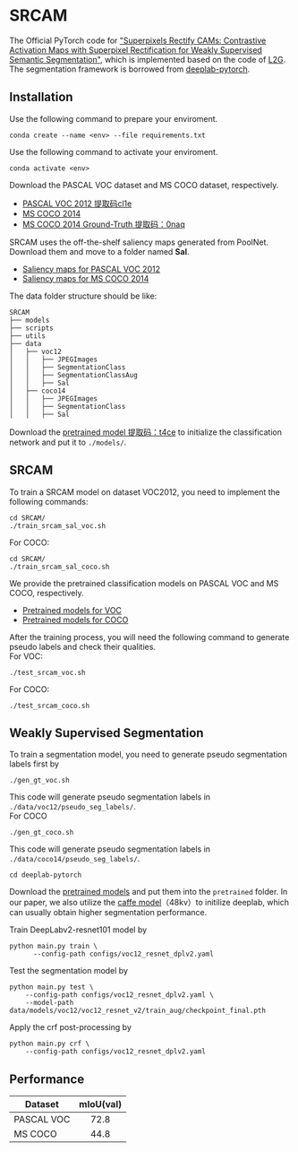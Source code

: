 # SRCAM
The Official PyTorch code for ["Superpixels Rectify CAMs: Contrastive Activation Maps with Superpixel Rectification for Weakly Supervised Semantic Segmentation"](), which is implemented based on the code of [L2G](https://github.com/PengtaoJiang/L2G). 
The segmentation framework is borrowed from [deeplab-pytorch](https://github.com/kazuto1011/deeplab-pytorch).

## Installation
Use the following command to prepare your enviroment.
```
conda create --name <env> --file requirements.txt
```
Use the following command to activate your enviroment.
```
conda activate <env>
```

Download the PASCAL VOC dataset and MS COCO dataset, respectively. 
- [PASCAL VOC 2012 提取码cl1e](https://pan.baidu.com/s/1CCR840MJ3Rx7jQ-r1jLX9g)  
- [MS COCO 2014](https://cocodataset.org/#home)  
- [MS COCO 2014 Ground-Truth 提取码：0naq](https://pan.baidu.com/s/1O61VZG0CkyZ7fHoK0FfjAA)

SRCAM uses the off-the-shelf saliency maps generated from PoolNet. Download them and move to a folder named **Sal**.
- [Saliency maps for PASCAL VOC 2012](https://drive.google.com/file/d/1ZBLZ3YFw6yDIRWo0Apd4znOozg-Buj4A/view?usp=sharing)
- [Saliency maps for MS COCO 2014](https://drive.google.com/file/d/1IN6qQK0kL4_x8yzF7jvS6hNIFXsrR6XV/view?usp=sharing)  

The data folder structure should be like:
```
SRCAM
├── models
├── scripts
├── utils
├── data
│   ├── voc12
│   │   ├── JPEGImages
│   │   ├── SegmentationClass
│   │   ├── SegmentationClassAug
│   │   ├── Sal
│   ├── coco14
│   │   ├── JPEGImages
│   │   ├── SegmentationClass
│   │   ├── Sal

```
Download the [pretrained model 提取码：t4ce](https://pan.baidu.com/share/init?surl=vP8O0RPJKXM0HPhVCn7wXw) to initialize the classification network and put it to `./models/`.

## SRCAM
To train a SRCAM model on dataset VOC2012, you need to implement the following commands:
```
cd SRCAM/
./train_srcam_sal_voc.sh 
```
For COCO:
```
cd SRCAM/
./train_srcam_sal_coco.sh 
```
We provide the pretrained classification models on PASCAL VOC and MS COCO, respectively.
- [Pretrained models for VOC](https://drive.google.com/file/d/1Yc-LZ4bTM_1arpPBId6CMP9I2gOrDkdi/view?usp=sharing)
- [Pretrained models for COCO](https://drive.google.com/file/d/1i3b35g4GJO448kVdibBa5aL-yG6G2Huc/view?usp=sharing)  

After the training process, you will need the following command to generate pseudo labels 
and check their qualities.   
For VOC:
```
./test_srcam_voc.sh
```
For COCO:
```
./test_srcam_coco.sh
```
## Weakly Supervised Segmentation
To train a segmentation model, you need to generate pseudo segmentation labels first by 
```
./gen_gt_voc.sh
```
This code will generate pseudo segmentation labels in `./data/voc12/pseudo_seg_labels/`.  
For COCO
```
./gen_gt_coco.sh
```
This code will generate pseudo segmentation labels in `./data/coco14/pseudo_seg_labels/`.  


```
cd deeplab-pytorch
```
Download the [pretrained models](https://drive.google.com/file/d/1huoE5TcdUqLRFjVPaYSs2_sg2ehv9Z_s/view?usp=sharing) and put them into the `pretrained` folder.  In our paper, we also utilize the [caffe model](https://pan.baidu.com/share/init?surl=B77rPp_Kr1qEtdrTP6lVdw)（48kv）to initilize deeplab, which can usually obtain higher segmentation performance.

Train DeepLabv2-resnet101 model by
```
python main.py train \
      --config-path configs/voc12_resnet_dplv2.yaml
```
Test the segmentation model by 
```
python main.py test \
    --config-path configs/voc12_resnet_dplv2.yaml \
    --model-path data/models/voc12/voc12_resnet_v2/train_aug/checkpoint_final.pth
```
Apply the crf post-processing by 
```
python main.py crf \
    --config-path configs/voc12_resnet_dplv2.yaml
```

## Performance
Dataset | mIoU(val)   
--- |:---:|
PASCAL VOC  | 72.8 
MS COCO     | 44.8
